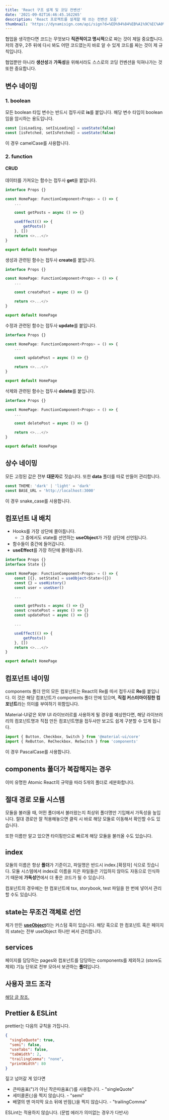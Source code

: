 ```yaml
---
title: 'React 구조 설계 및 코딩 컨벤션'
date: '2021-09-02T16:46:45.162265'
description: 'React 프로젝트를 설계할 때 쓰는 컨벤션 모음'
thumbnail: 'https://dynamisign.com/api/sign?d=%ED%94%84%EB%A1%9C%EC%A0%9D%ED%8A%B8%EB%A5%BC%20%EC%8B%9C%EC%9E%91%ED%95%A0%20%EB%95%8C%20%ED%95%AD%EC%83%81%20%EA%B3%A0%EC%A0%95%EC%9C%BC%EB%A1%9C%20%ED%95%B4%EC%A3%BC%EB%8A%94%20%EC%84%B8%ED%8C%85%EB%93%A4&t=%ED%94%84%EB%A1%9C%EC%A0%9D%ED%8A%B8%20%EA%B8%B0%EC%B4%88%20%EC%84%B8%ED%8C%85'
---
```


협업을 생각한다면 코드는 무엇보다 **직관적이고 명시적**으로 짜는 것이 제일 중요합니다. 저의 경우, 2주 뒤에 다시 봐도 어떤 코드였는지 바로 알 수 있게 코드를 짜는 것이 제 규칙입니다.

협업뿐만 아니라 **생산성**과 **가독성**을 위해서라도 스스로의 코딩 컨벤션을 익혀나가는 것 또한 중요합니다.

## 변수 네이밍

### 1. boolean

모든 boolean 타입 변수는 반드시 접두사로 **is**를 붙입니다. 해당 변수 타입이 boolean임을 암시하는 용도입니다.

```typescript
const [isLoading, setIsLoading] = useState(false)
const [isFetched, setIsFetched] = useState(false)
```

이 경우 camelCase를 사용합니다.

### 2. function

#### CRUD

데이터를 가져오는 함수는 접두사 **get**을 붙입니다.

```typescript
interface Props {}

const HomePage: FunctionComponent<Props> = () => {
    ...

    const getPosts = async () => {}

    useEffect(() => {
        getPosts()
    }, [])
    return <>...</>
}

export default HomePage
```

생성과 관련된 함수는 접두사 **create**를 붙입니다.

```typescript
interface Props {}

const HomePage: FunctionComponent<Props> = () => {
    ...

    const createPost = async () => {}

    return <>...</>
}

export default HomePage
```

수정과 관련된 함수는 접두사 **update**를 붙입니다.

```typescript
interface Props {}

const HomePage: FunctionComponent<Props> = () => {
    ...

    const updatePost = async () => {}

    return <>...</>
}

export default HomePage
```

삭제와 관련된 함수는 접두사 **delete**를 붙입니다.

```typescript
interface Props {}

const HomePage: FunctionComponent<Props> = () => {
    ...

    const deletePost = async () => {}

    return <>...</>
}

export default HomePage
```

## 상수 네이밍

모든 고정된 값은 전부 **대문자**로 짓습니다. 또한 **data** 폴더를 따로 만들어 관리합니다.

```typescript
const THEME: 'dark' | 'light' = 'dark'
const BASE_URL = 'http://localhost:3000'
```

이 경우 snake_case를 사용합니다.

## 컴포넌트 내 배치

- Hooks를 가장 상단에 몰아둡니다.
  - 그 중에서도 state를 선언하는 **useObject**가 가장 상단에 선언됩니다.
- 함수들이 중간에 들어갑니다.
- **useEffect**를 가장 하단에 몰아둡니다.

```typescript
interface Props {}
interface State {}

const HomePage: FunctionComponent<Props> = () => {
    const [{}, setState] = useObject<State>({})
    const {} = useHistory()
    const user = useUser()

    ...

    const getPosts = async () => {}
    const createPost = async () => {}
    const updatePost = async () => {}

    ...

    useEffect(() => {
        getPosts()
    }, [])
    return <>...</>
}

export default HomePage
```

## 컴포넌트 네이밍

components 폴더 안의 모든 컴포넌트는 React의 Re를 따서 접두사로 **Re**를 붙입니다. 이 것은 해당 컴포넌트가 components 폴더 안에 있으며, **직접 커스터마이징한 컴포넌트**라는 의미를 부여하기 위함입니다.

Material-UI같은 외부 UI 라이브러르를 사용하게 될 경우를 예상한다면, 해당 라이브러리의 컴포넌트명과 직접 만든 컴포넌트명을 접두사만 보고도 쉽게 구분할 수 있게 됩니다.

```typescript
import { Button, Checkbox, Switch } from '@material-ui/core'
import { ReButton, ReCheckbox, ReSwitch } from 'components'
```

이 경우 PascalCase를 사용합니다.

## components 폴더가 복잡해지는 경우

이미 유명한 Atomic React의 규약을 따라 5개의 폴더로 세분화합니다.

## 절대 경로 모듈 시스템

모듈을 불러올 때, 어떤 폴더에서 불러왔는지 최상위 폴더명만 기입해서 가독성을 높입니다. 절대 경로만 잘 적용해놓으면 클릭 시 바로 해당 모듈로 이동해서 확인할 수도 있습니다.

또한 이름만 알고 있으면 타이핑만으로 빠르게 해당 모듈을 불러올 수도 있습니다.

## index

모듈의 이름은 항상 **폴더**가 기준이고, 파일명은 반드시 index.[확장자] 식으로 짓습니다. 모듈 시스템에서 index로 이름을 지은 파일들은 기입하지 않아도 자동으로 인식하기 때문에 **가독성**면에서 더 좋은 코드가 될 수 있습니다.

컴포넌트의 경우에는 한 컴포넌트에 tsx, storybook, test 파일을 한 번에 넣어서 관리할 수도 있습니다.

## state는 무조건 객체로 선언

제가 만든 [**useObject**](https://kidow.me/직접-만들어서-쓰는-Hooks들/)라는 커스텀 훅이 있습니다. 해당 훅으로 한 컴포넌트 혹은 페이지의 state는 전부 useObject 하나만 써서 관리합니다.

## services

페이지를 담당하는 pages와 컴포넌트를 담당하는 components를 제외하고 (store도 제외) 기능 단위로 전부 모아서 보관하는 **폴더**입니다.

## 사용자 코드 조각

[해당 글 참조.](https://kidow.me/코드-스니펫을-공유합니다/)

## Prettier & ESLint

prettier는 다음의 규칙을 가집니다.

```json
{
  "singleQuote": true,
  "semi": false,
  "useTabs": false,
  "tabWidth": 2,
  "trailingComma": "none",
  "printWidth": 80
}
```

짚고 넘어갈 게 있다면

- 큰따옴표(")가 아닌 작은따옴표(')를 사용합니다. - "singleQuote"
- 세미콜론(;)을 찍지 않습니다. - "semi"
- 배열의 맨 마지막 요소 뒤에 반점(,)을 찍지 않습니다. - "trailingComma"

ESLint는 적용하지 않습니다. (문법 에러가 의미없는 경우가 다반사)